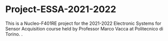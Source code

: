 # Project-ESSA-2021-2022
This is a Nucleo-F401RE project for the 2021-2022 Electronic Systems for Sensor Acquisition course held by Professor Marco Vacca at Politecnico di Torino.
.